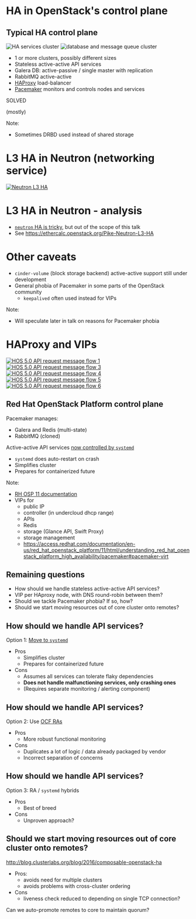 <!-- .slide: data-state="section-break" id="control-plane" data-timing="5" -->
# HA in OpenStack's control plane


<!-- .slide: data-state="normal" id="typical-control-plane" class="diagram-and-list" data-timing="40" -->
## Typical HA control plane

<div class="diagrams">
    <img class="services" data-src="images/services-cluster.svg"
         alt="HA services cluster" />
    <img class="db-mq" data-src="images/DB-MQ-cluster.svg"
         alt="database and message queue cluster" />
</div>

*   1 or more clusters, possibly different sizes
*   <!-- .element: class="fragment" -->
    Stateless active-active API services
*   <!-- .element: class="fragment" -->
    Galera DB: active-passive / single master with replication
*   <!-- .element: class="fragment" -->
    RabbitMQ active-active
*   <!-- .element: class="fragment" -->
    [HAProxy](http://www.haproxy.org/) load-balancer
*   <!-- .element: class="fragment" -->
    [Pacemaker](http://clusterlabs.org/) monitors and controls nodes and services

<div class="solved stamp fragment">
    <p class="solved">SOLVED</p>
    <p class="mostly fragment">(mostly)</p>
</div>

Note:
- Sometimes DRBD used instead of shared storage


<!-- .slide: data-state="normal" id="neutron-L3" data-timing="5" data-menu-title="Neutron L3 HA" -->
# L3 HA in Neutron (networking service)

<a href="https://docs.hpcloud.com/hos-5.x/helion/planning/high_availability.html#HP3.0HA__CVR">
    <img alt="Neutron L3 HA" src="images/HPE_HA_Layer-3HA.png"/>
</a>


<!-- .slide: data-state="normal" id="neutron-L3-analysis" data-menu-title="L3 HA analysis" data-timing="5" -->
# L3 HA in Neutron - analysis

*   [`neutron` HA is tricky](https://youtu.be/vBZgtHgSdOY), but out of the
scope of this talk
*   See  https://ethercalc.openstack.org/Pike-Neutron-L3-HA


<!-- .slide: data-state="normal" id="control-plane-caveats" data-timing="5" -->
# Other caveats

*   <!-- .element: class="fragment" -->
    `cinder-volume` (block storage backend) active-active support still
    under development
*   <!-- .element: class="fragment" -->
    General phobia of Pacemaker in some parts of the OpenStack community
    *   `keepalived` often used instead for VIPs

Note:
- Will speculate later in talk on reasons for Pacemaker phobia


<!-- .slide: data-state="section-break" id="HAProxy-VIPs" data-timing="5" -->
# HAProxy and VIPs


<!-- .slide: data-state="blank-slide" class="full-screen" id="HOS-control-plane-1" data-menu-title="HAproxy 1" data-timing="40" -->
<a href="https://docs.hpcloud.com/hos-5.x/helion/planning/high_availability.html#HP3.0HA__api_request">
    <img alt="HOS 5.0 API request message flow 1" src="images/HPE_HA_Flow-1.png"/>
</a>


<!-- .slide: data-state="blank-slide" class="full-screen" id="HOS-control-plane-2" data-menu-title="HAproxy 2" data-timing="40" -->
<a href="https://docs.hpcloud.com/hos-5.x/helion/planning/high_availability.html#HP3.0HA__api_request">
    <img alt="HOS 5.0 API request message flow 3" src="images/HPE_HA_Flow-2.png"/>
</a>


<!-- .slide: data-state="blank-slide" class="full-screen" id="HOS-control-plane-3" data-menu-title="HAproxy 3" data-timing="40" -->
<a href="https://docs.hpcloud.com/hos-5.x/helion/planning/high_availability.html#HP3.0HA__api_request">
    <img alt="HOS 5.0 API request message flow 4" src="images/HPE_HA_Flow-3.png"/>
</a>


<!-- .slide: data-state="blank-slide" class="full-screen" id="HOS-control-plane-4" data-menu-title="HAproxy 4" data-timing="40" -->
<a href="https://docs.hpcloud.com/hos-5.x/helion/planning/high_availability.html#HP3.0HA__api_request">
    <img alt="HOS 5.0 API request message flow 5" src="images/HPE_HA_Flow-4.png"/>
</a>


<!-- .slide: data-state="blank-slide" class="full-screen" id="HOS-control-plane-5" data-menu-title="HAproxy 5" data-timing="40" -->
<a href="https://docs.hpcloud.com/hos-5.x/helion/planning/high_availability.html#HP3.0HA__api_request">
    <img alt="HOS 5.0 API request message flow 6" src="images/HPE_HA_Flow-5.png"/>
</a>

<!--
<div class="architecture">
    <span class="fragment" data-fragment-index="1">
        <img alt="masakari architecture"
             class="architecture fragment fade-out" data-fragment-index="2"
             data-src="images/HPE_HA_Flow-2.png" />
    </span>
    <span class="fragment" data-fragment-index="2">
        <img alt=""
             class="architecture fragment fade-out" data-fragment-index="3"
             data-src="images/HPE_HA_Flow-3.png" />
    </span>
    <span class="fragment" data-fragment-index="3">
        <img alt=""
             class="architecture fragment fade-out" data-fragment-index="4"
             data-src="images/HPE_HA_Flow-4.png" />
    </span>
    <span class="fragment" data-fragment-index="4">
        <img alt=""
             class="architecture fragment fade-out" data-fragment-index="5"
             data-src="images/HPE_HA_Flow-5.png" />
    </span>
</div>
-->


<!-- .slide: data-state="normal" id="RH-control-plane" data-menu-title="RH OSP" data-timing="40" -->
## Red Hat OpenStack Platform control plane

Pacemaker manages:

*   Galera and Redis (multi-state)
*   RabbitMQ (cloned)

Active-active <!-- .element: class="fragment" --> API services [now
controlled by `systemd`](http://blog.clusterlabs.org/blog/2016/next-openstack-ha-arch)

*   `systemd` does auto-restart on crash
*   Simplifies cluster
*   Prepares for containerized future

<!-- .element: class="fragment" -->

Note:
- [RH OSP 11 documentation](https://access.redhat.com/documentation/en-us/red_hat_openstack_platform/11/html/understanding_red_hat_openstack_platform_high_availability/)
- VIPs for
    -   public IP
    -   controller (in undercloud dhcp range)
    -   APIs
    -   Redis
    -   storage (Glance API, Swift Proxy)
    -   storage management
    -   https://access.redhat.com/documentation/en-us/red_hat_openstack_platform/11/html/understanding_red_hat_openstack_platform_high_availability/pacemaker#pacemaker-virt


<!-- .slide: data-state="normal" id="control-plane-questions" data-timing="40" -->
## Remaining questions

*   How should we handle stateless active-active API services?
*   VIP per HAproxy node, with DNS round-robin between them?
*   Should we tackle Pacemaker phobia?  If so, how?
*   Should we start moving resources out of core cluster onto remotes?


<!-- .slide: data-state="normal" id="control-plane-api-1" data-menu-title="Handling API services" data-timing="40" -->
## How should we handle API services?

Option 1: [Move to `systemd`](http://blog.clusterlabs.org/blog/2016/next-openstack-ha-arch#objection-2---pacemaker-has-better-monitoring)

*   Pros
    *   Simplifies cluster
    *   Prepares for containerized future
*   Cons
    *   Assumes all services can tolerate flaky dependencies
    *   **Does <!-- .element: style="fg-bright-red" --> not handle malfunctioning services, only crashing ones**
    *   (Requires separate monitoring / alerting component)


<!-- .slide: data-state="normal" id="control-plane-api-2" data-menu-title="Handling API services" data-timing="40" -->
## How should we handle API services?

Option 2: Use [OCF RAs](https://launchpad.net/openstack-resource-agents)

*   Pros
    *   More robust functional monitoring
*   Cons
    *   Duplicates a lot of logic / data already packaged by vendor
    *   Incorrect separation of concerns


<!-- .slide: data-state="normal" id="control-plane-api-2" data-menu-title="Handling API services" data-timing="40" -->
## How should we handle API services?

Option 3: RA / `systemd` hybrids

*   Pros
    *   Best of breed
*   Cons
    *   Unproven approach?


<!-- .slide: data-state="normal" id="composable-roles" data-menu-title="Composable roles" data-timing="40" -->
## Should we start moving resources out of core cluster onto remotes?

http://blog.clusterlabs.org/blog/2016/composable-openstack-ha

*   Pros:
    * avoids need for multiple clusters
    * avoids problems with cross-cluster ordering
*   Cons
    * liveness check reduced to depending on single TCP connection?

Can we auto-promote remotes to core to maintain quorum?
